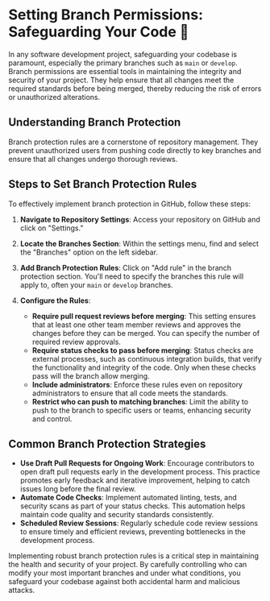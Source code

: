 # Setting Branch Permissions: Safeguarding Your Code 🔐

In any software development project, safeguarding your codebase is paramount, especially the primary branches such as `main` or `develop`. Branch permissions are essential tools in maintaining the integrity and security of your project. They help ensure that all changes meet the required standards before being merged, thereby reducing the risk of errors or unauthorized alterations.

## Understanding Branch Protection

Branch protection rules are a cornerstone of repository management. They prevent unauthorized users from pushing code directly to key branches and ensure that all changes undergo thorough reviews.

## Steps to Set Branch Protection Rules

To effectively implement branch protection in GitHub, follow these steps:

1. **Navigate to Repository Settings**: Access your repository on GitHub and click on "Settings."

2. **Locate the Branches Section**: Within the settings menu, find and select the "Branches" option on the left sidebar.

3. **Add Branch Protection Rules**: Click on "Add rule" in the branch protection section. You'll need to specify the branches this rule will apply to, often your `main` or `develop` branches.

4. **Configure the Rules**:
   - **Require pull request reviews before merging**: This setting ensures that at least one other team member reviews and approves the changes before they can be merged. You can specify the number of required review approvals.
   - **Require status checks to pass before merging**: Status checks are external processes, such as continuous integration builds, that verify the functionality and integrity of the code. Only when these checks pass will the branch allow merging.
   - **Include administrators**: Enforce these rules even on repository administrators to ensure that all code meets the standards.
   - **Restrict who can push to matching branches**: Limit the ability to push to the branch to specific users or teams, enhancing security and control.

## Common Branch Protection Strategies

- **Use Draft Pull Requests for Ongoing Work**: Encourage contributors to open draft pull requests early in the development process. This practice promotes early feedback and iterative improvement, helping to catch issues long before the final review.
- **Automate Code Checks**: Implement automated linting, tests, and security scans as part of your status checks. This automation helps maintain code quality and security standards consistently.
- **Scheduled Review Sessions**: Regularly schedule code review sessions to ensure timely and efficient reviews, preventing bottlenecks in the development process.

Implementing robust branch protection rules is a critical step in maintaining the health and security of your project. By carefully controlling who can modify your most important branches and under what conditions, you safeguard your codebase against both accidental harm and malicious attacks.